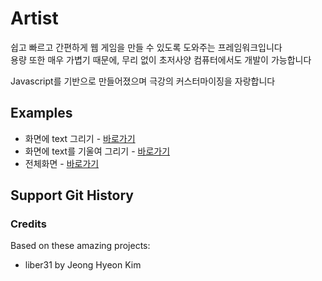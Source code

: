 # Artist

쉽고 빠르고 간편하게 웹 게임을 만들 수 있도록 도와주는 프레임워크입니다  
용량 또한 매우 가볍기 때문에, 무리 없이 초저사양 컴퓨터에서도 개발이 가능합니다

Javascript를 기반으로 만들어졌으며 극강의 커스터마이징을 자랑합니다

## Examples

- 화면에 text 그리기 - [바로가기](https://liber31.github.io/Artist/product/text.html)
- 화면에 text를 기울여 그리기 - [바로가기](https://liber31.github.io/Artist/product/wave.html)
- 전체화면 - [바로가기](https://liber31.github.io/Artist/product/fullscreen.html)

## Support Git History

### Credits

Based on these amazing projects:

- liber31 by Jeong Hyeon Kim
